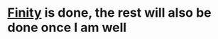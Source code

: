 # [Finity](https://github.com/pronoyb07/crework/tree/main/Month%201/Week%202/Themes/Finity) is done, the rest will also be done once I am well
